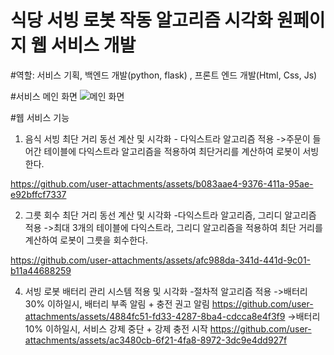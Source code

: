 # 식당 서빙 로봇 작동 알고리즘 시각화 원페이지 웹 서비스 개발 #

#역할: 서비스 기획, 백엔드 개발(python, flask) , 프론트 엔드 개발(Html, Css, Js) 

#서비스 메인 화면
![메인 화면](https://github.com/user-attachments/assets/41ae62e3-ec5f-41a3-9f58-09db18ddf1df)




#웹 서비스 기능
1. 음식 서빙 최단 거리 동선 계산 및 시각화 - 다익스트라 알고리즘 적용
   ->주문이 들어간 테이블에 다익스트라 알고리즘을 적용하여 최단거리를 계산하여 로봇이 서빙한다.


https://github.com/user-attachments/assets/b083aae4-9376-411a-95ae-e92bffcf7337



2. 그릇 회수 최단 거리 동선 계산 및 시각화 -다익스트라 알고리즘, 그리디 알고리즘 적용
   ->최대 3개의 테이블에 다익스트라, 그리디 알고리즘을 적용하여 최단 거리를 계산하여 로봇이 그릇을 회수한다.



https://github.com/user-attachments/assets/afc988da-341d-441d-9c01-b11a44688259


   

4. 서빙 로봇 배터리 관리 시스템 적용 및 시각화 -절차적 알고리즘 적용
   ->배터리 30% 이하일시, 배터리 부족 알림 + 충전 권고 알림
https://github.com/user-attachments/assets/4884fc51-fd33-4287-8ba4-cdcca8e4f3f9
   ->배터리 10% 이하일시, 서비스 강제 중단 + 강제 충전 시작
https://github.com/user-attachments/assets/ac3480cb-6f21-4fa8-8972-3dc9e4dd927f


